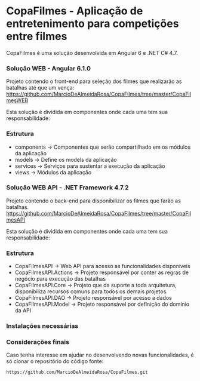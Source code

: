 # CopaFilmes - Aplicação de entretenimento para competições entre filmes #

CopaFilmes é uma solução desenvolvida em Angular 6 e .NET C# 4.7.



### Solução WEB - Angular 6.1.0 ###
Projeto contendo o front-end para seleção dos filmes que realizarão as batalhas até que um vença:
    https://github.com/MarcioDeAlmeidaRosa/CopaFilmes/tree/master/CopaFilmesWEB
	
Esta solução é dividida em componentes onde cada uma tem sua responsabilidade:
### Estrutura ###
 - components -> Componentes que serão compartilhado em os módulos da aplicação
 - models     -> Define os models da aplicação
 - services   -> Serviços para sustentar a execução da aplicação
 - views	    -> Módulos da aplicação
 
 
### Solução WEB API - .NET Framework 4.7.2 ###
Projeto contendo o back-end para disponibilizar os filmes que farão as batalhas.
    https://github.com/MarcioDeAlmeidaRosa/CopaFilmes/tree/master/CopaFilmesAPI

Esta solução é dividida em componentes onde cada uma tem sua responsabilidade:
### Estrutura ###
 - CopaFilmesAPI         -> Web API para acesso as funcionalidades disponíveis
 - CopaFilmesAPI.Actions -> Projeto responsável por conter as regras de negócio para execução das batalhas
 - CopaFilmesAPI.Core    -> Projeto que da suporte a toda arquitetura, disponibiliza recursos comuns para todos os demais projetos
 - CopaFilmesAPI.DAO     -> Projeto responsável por acesso a dados
 - CopaFilmesAPI.Model   -> Projeto responsável por definição do domínio da API

 
### Instalações necessárias ### 


### Considerações finais ### 

Caso tenha interesse em ajudar no desenvolvendo novas funcionalidades, é só clonar o repositório do código fonte:

    https://github.com/MarcioDeAlmeidaRosa/CopaFilmes.git
